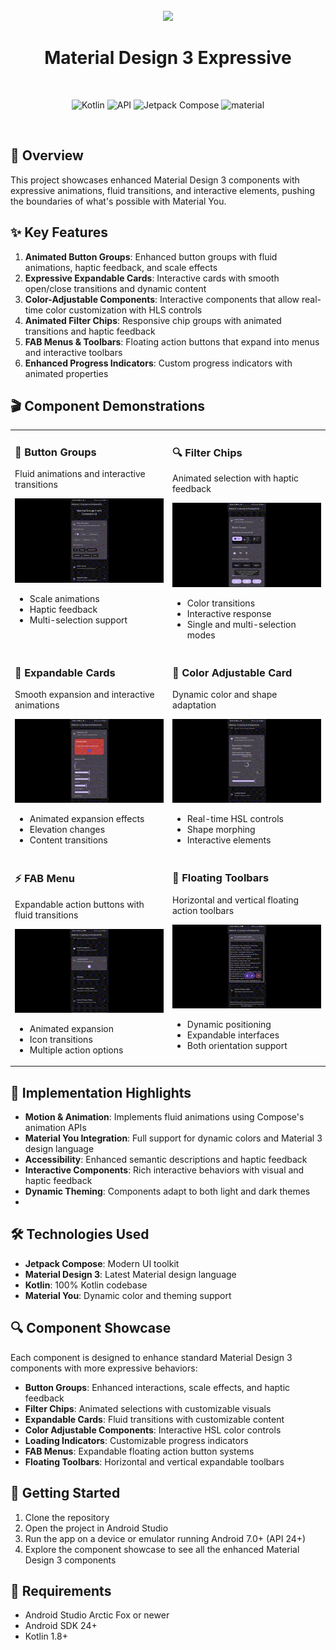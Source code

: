 <div align="center">
<br>
<img src="https://cdn-icons-png.flaticon.com/512/6295/6295417.png" width="200" />
</div>

<h1 align="center">Material Design 3 Expressive</h1>
<br>
<p align="center">
  <img alt="Kotlin" src="https://img.shields.io/badge/Kotlin-a503fc?logo=kotlin&logoColor=white&style=for-the-badge"/>
  <img alt="API" src="https://img.shields.io/badge/Api%2024+-50f270?logo=android&logoColor=black&style=for-the-badge"/>
  <img alt="Jetpack Compose" src="https://img.shields.io/static/v1?style=for-the-badge&message=Jetpack+Compose&color=4285F4&logo=Jetpack+Compose&logoColor=FFFFFF&label="/>
  <img alt="material" src="https://custom-icon-badges.demolab.com/badge/material%20you-lightblue?style=for-the-badge&logoColor=333&logo=material-you"/>
</p>
<br>

## 🌈 Overview

This project showcases enhanced Material Design 3 components with expressive animations, fluid
transitions, and interactive elements, pushing the boundaries of what's possible with Material You.

## ✨ Key Features

1. **Animated Button Groups**: Enhanced button groups with fluid animations, haptic feedback, and
   scale effects
2. **Expressive Expandable Cards**: Interactive cards with smooth open/close transitions and dynamic
   content
3. **Color-Adjustable Components**: Interactive components that allow real-time color customization
   with HLS controls
4. **Animated Filter Chips**: Responsive chip groups with animated transitions and haptic feedback
5. **FAB Menus & Toolbars**: Floating action buttons that expand into menus and interactive toolbars
6. **Enhanced Progress Indicators**: Custom progress indicators with animated properties

## 🎬 Component Demonstrations

<table>
  <tr>
    <td valign="top" width="50%">
      <h3>📱 Button Groups</h3>
      <p>Fluid animations and interactive transitions</p>
      <img src="app/src/main/res/drawable/screenrecoder.gif" width="100%" alt="Button Groups Demo">
      <ul>
        <li>Scale animations</li>
        <li>Haptic feedback</li>
        <li>Multi-selection support</li>
      </ul>
    </td>
    <td valign="top" width="50%">
      <h3>🔍 Filter Chips</h3>
      <p>Animated selection with haptic feedback</p>
      <img src="app/src/main/res/drawable/screen2.gif" width="100%" alt="Filter Chips Demo">
      <ul>
        <li>Color transitions</li>
        <li>Interactive response</li>
        <li>Single and multi-selection modes</li>
      </ul>
    </td>
  </tr>
  <tr>
    <td valign="top" width="50%">
      <h3>📑 Expandable Cards</h3>
      <p>Smooth expansion and interactive animations</p>
      <img src="app/src/main/res/drawable/screen3.gif" width="100%" alt="Filter Chips Demo">
      <ul>
        <li>Animated expansion effects</li>
        <li>Elevation changes</li>
        <li>Content transitions</li>
      </ul>
    </td>
    <td valign="top" width="50%">
      <h3>🎨 Color Adjustable Card</h3>
      <p>Dynamic color and shape adaptation</p>
      <img src="app/src/main/res/drawable/screen4.gif" width="100%" alt="Filter Chips Demo">
      <ul>
        <li>Real-time HSL controls</li>
        <li>Shape morphing</li>
        <li>Interactive elements</li>
      </ul>
    </td>
  </tr>
  <tr>
    <td valign="top" width="50%">
      <h3>⚡ FAB Menu</h3>
      <p>Expandable action buttons with fluid transitions</p>
      <img src="app/src/main/res/drawable/screen5.gif" width="100%" alt="Filter Chips Demo">
      <ul>
        <li>Animated expansion</li>
        <li>Icon transitions</li>
        <li>Multiple action options</li>
      </ul>
    </td>
    <td valign="top" width="50%">
      <h3>🧰 Floating Toolbars</h3>
      <p>Horizontal and vertical floating action toolbars</p>
      <img src="app/src/main/res/drawable/screen6.gif" width="100%" alt="Filter Chips Demo">
      <ul>
        <li>Dynamic positioning</li>
        <li>Expandable interfaces</li>
        <li>Both orientation support</li>
      </ul>
    </td>
  </tr>
</table>

## 🚀 Implementation Highlights

- **Motion & Animation**: Implements fluid animations using Compose's animation APIs
- **Material You Integration**: Full support for dynamic colors and Material 3 design language
- **Accessibility**: Enhanced semantic descriptions and haptic feedback
- **Interactive Components**: Rich interactive behaviors with visual and haptic feedback
- **Dynamic Theming**: Components adapt to both light and dark themes
- 

## 🛠️ Technologies Used

- **Jetpack Compose**: Modern UI toolkit
- **Material Design 3**: Latest Material design language
- **Kotlin**: 100% Kotlin codebase
- **Material You**: Dynamic color and theming support

## 🔍 Component Showcase

Each component is designed to enhance standard Material Design 3 components with more expressive
behaviors:

- **Button Groups**: Enhanced interactions, scale effects, and haptic feedback
- **Filter Chips**: Animated selections with customizable visuals
- **Expandable Cards**: Fluid transitions with customizable content
- **Color Adjustable Components**: Interactive HSL color controls
- **Loading Indicators**: Customizable progress indicators
- **FAB Menus**: Expandable floating action button systems
- **Floating Toolbars**: Horizontal and vertical expandable toolbars

## 📱 Getting Started

1. Clone the repository
2. Open the project in Android Studio
3. Run the app on a device or emulator running Android 7.0+ (API 24+)
4. Explore the component showcase to see all the enhanced Material Design 3 components

## 📝 Requirements

- Android Studio Arctic Fox or newer
- Android SDK 24+
- Kotlin 1.8+